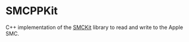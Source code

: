 # SMCPPKit
C++ implementation of the [SMCKit](https://github.com/iglance/SMCKit) library to read and write to the Apple SMC.
